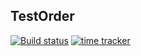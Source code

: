 ## TestOrder
[![Build status](https://ci.appveyor.com/api/projects/status/4fck1wbhvt0e158j/branch/master?svg=true)](https://ci.appveyor.com/project/goncharoov/testmode/branch/master)
[![time tracker](https://wakatime.com/badge/github/goncharoov/TestMode.svg)](https://wakatime.com/badge/github/goncharoov/TestMode)
